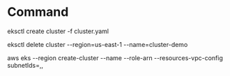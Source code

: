 
# Command

eksctl create cluster -f cluster.yaml


eksctl delete cluster --region=us-east-1 --name=cluster-demo


aws eks --region <region> create-cluster --name <clusterName> --role-arn <EKS-role-ARN> --resources-vpc-config subnetIds=<subnet-id-1>,<subnet-id-2>,<subnet-id-3>
